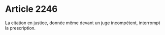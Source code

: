 # Article 2246

La citation en justice, donnée même devant un juge incompétent, interrompt la prescription.